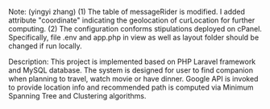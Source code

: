 Note: (yingyi zhang)
 (1) The table of messageRider is modified. I added attribute "coordinate" indicating the geolocation of curLocation for further computing.
 (2) The configuration conforms stipulations deployed on cPanel. Specifically, file .env and app.php in view as well as layout folder should be changed if run locally.

Description:
    This project is implemented based on PHP Laravel framework and MySQL database. The system is designed for user to find companion when planning to travel, watch movie or have dinner. Google API is invoked to provide location info and recommended path is computed via Minimum Spanning Tree and Clustering algorithms.
